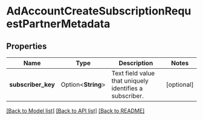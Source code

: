 # AdAccountCreateSubscriptionRequestPartnerMetadata

## Properties

Name | Type | Description | Notes
------------ | ------------- | ------------- | -------------
**subscriber_key** | Option<**String**> | Text field value that uniquely identifies a subscriber. | [optional]

[[Back to Model list]](../README.md#documentation-for-models) [[Back to API list]](../README.md#documentation-for-api-endpoints) [[Back to README]](../README.md)



